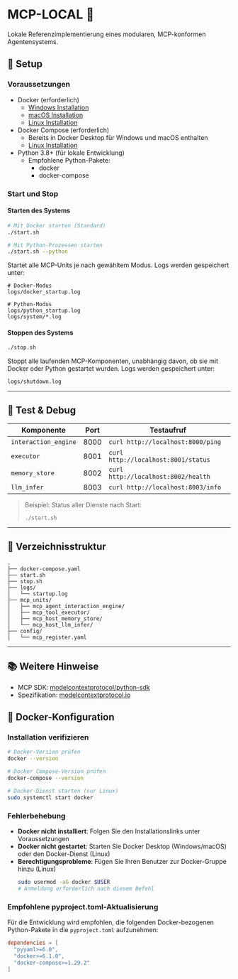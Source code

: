 <!-- 
📄 Datei: README.md
🔧 Zweck: Projektdokumentation und Anleitung
👤 Autor: MINT-RESEARCH
📅 Erstellt: 2025-04-13
📘 Typ: Dokumentation
-->
# MCP-LOCAL 🧠

Lokale Referenzimplementierung eines modularen, MCP-konformen Agentensystems.

## 🔧 Setup

### Voraussetzungen
- Docker (erforderlich)
  - [Windows Installation](https://docs.docker.com/desktop/install/windows-install/)
  - [macOS Installation](https://docs.docker.com/desktop/install/mac-install/)
  - [Linux Installation](https://docs.docker.com/engine/install/)
- Docker Compose (erforderlich)
  - Bereits in Docker Desktop für Windows und macOS enthalten
  - [Linux Installation](https://docs.docker.com/compose/install/linux/)
- Python 3.8+ (für lokale Entwicklung)
  - Empfohlene Python-Pakete:
    - docker
    - docker-compose

### Start und Stop

#### Starten des Systems

```bash
# Mit Docker starten (Standard)
./start.sh

# Mit Python-Prozessen starten
./start.sh --python
```

Startet alle MCP-Units je nach gewähltem Modus. Logs werden gespeichert unter:

```
# Docker-Modus
logs/docker_startup.log

# Python-Modus
logs/python_startup.log
logs/system/*.log
```

#### Stoppen des Systems

```bash
./stop.sh
```

Stoppt alle laufenden MCP-Komponenten, unabhängig davon, ob sie mit Docker oder Python gestartet wurden. Logs werden gespeichert unter:

```
logs/shutdown.log
```

---

## 🧪 Test & Debug

| Komponente         | Port  | Testaufruf                            |
|--------------------|-------|----------------------------------------|
| `interaction_engine` | 8000 | `curl http://localhost:8000/ping`     |
| `executor`           | 8001 | `curl http://localhost:8001/status`   |
| `memory_store`       | 8002 | `curl http://localhost:8002/health`   |
| `llm_infer`          | 8003 | `curl http://localhost:8003/info`     |

> Beispiel: Status aller Dienste nach Start:
>
> ```
> ./start.sh
> ```

---

## 📁 Verzeichnisstruktur

```text
.
├── docker-compose.yaml
├── start.sh
├── stop.sh
├── logs/
│   └── startup.log
├── mcp_units/
│   ├── mcp_agent_interaction_engine/
│   ├── mcp_tool_executor/
│   ├── mcp_host_memory_store/
│   └── mcp_host_llm_infer/
├── config/
│   └── mcp_register.yaml
```

---

## 📚 Weitere Hinweise

- MCP SDK: [modelcontextprotocol/python-sdk](https://github.com/modelcontextprotocol/python-sdk)
- Spezifikation: [modelcontextprotocol.io](https://modelcontextprotocol.io)

## 🐳 Docker-Konfiguration

### Installation verifizieren
```bash
# Docker-Version prüfen
docker --version

# Docker Compose-Version prüfen
docker-compose --version

# Docker-Dienst starten (nur Linux)
sudo systemctl start docker
```

### Fehlerbehebung
- **Docker nicht installiert**: Folgen Sie den Installationslinks unter Voraussetzungen
- **Docker nicht gestartet**: Starten Sie Docker Desktop (Windows/macOS) oder den Docker-Dienst (Linux)
- **Berechtigungsprobleme**: Fügen Sie Ihren Benutzer zur Docker-Gruppe hinzu (Linux)
  ```bash
  sudo usermod -aG docker $USER
  # Anmeldung erforderlich nach diesem Befehl
  ```

### Empfohlene pyproject.toml-Aktualisierung
Für die Entwicklung wird empfohlen, die folgenden Docker-bezogenen Python-Pakete in die `pyproject.toml` aufzunehmen:
```toml
dependencies = [
  "pyyaml>=6.0",
  "docker>=6.1.0",
  "docker-compose>=1.29.2"
]
```
